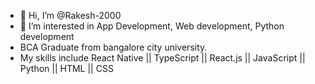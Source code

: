 - 👋 Hi, I’m @Rakesh-2000
- 👀 I’m interested in App Development, Web development, Python development 
- BCA Graduate from bangalore city university.
- My skills include React Native || TypeScript || React.js || JavaScript || Python || HTML || CSS 

<!---
Rakesh-2000/Rakesh-2000 is a ✨ special ✨ repository because its `README.md` (this file) appears on your GitHub profile.
You can click the Preview link to take a look at your changes.
--->
